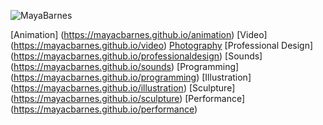 ![MayaBarnes](mayacbarnes.github.io/assets/images/mayabarnesglitch.png)

[Animation] (https://mayacbarnes.github.io/animation)
[Video] (https://mayacbarnes.github.io/video)
[Photography](https://mayacbarnes.github.io/photography)
[Professional Design] (https://mayacbarnes.github.io/professionaldesign)
[Sounds] (https://mayacbarnes.github.io/sounds)
[Programming] (https://mayacbarnes.github.io/programming)
[Illustration] (https://mayacbarnes.github.io/illustration)
[Sculpture] (https://mayacbarnes.github.io/sculpture)
[Performance] (https://mayacbarnes.github.io/performance)
